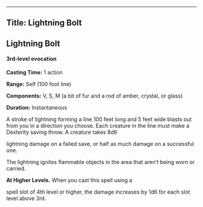 -------------------------
Title: Lightning Bolt
-------------------------

## Lightning Bolt

#### 3rd-level evocation


**Casting Time:** 1 action

**Range:** Self (100 foot line)

**Components:** V, S, M (a bit of fur and a rod of amber,
crystal, or glass)

**Duration:** Instantaneous


A stroke of lightning forming a line 100 feet long and 5 feet wide
blasts out from you in a direction you choose. Each creature in the line
must make a Dexterity saving throw. A creature takes 8d6

lightning damage on a failed save, or half as much damage on a
successful one.

The lightning ignites flammable objects in the area that aren’t being
worn or carried.

**At Higher Levels.** When you cast this spell using
a

spell slot of 4th level or higher, the damage increases by 1d6 for each
slot level above 3rd.


